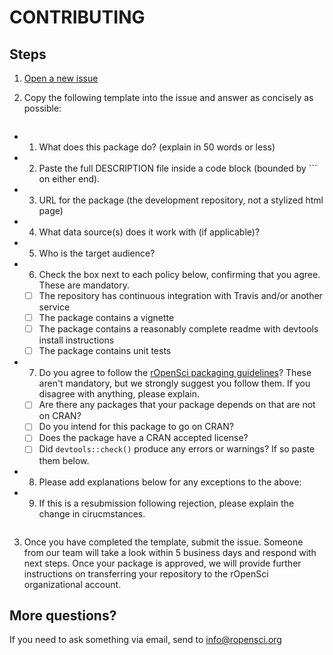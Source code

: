 CONTRIBUTING
============

## Steps

1. [Open a new issue](https://github.com/ropensci/onboarding/issues/new)

2. Copy the following template into the issue and answer as concisely as possible:

    ```
* 1. What does this package do? (explain in 50 words or less)  
* 2. Paste the full DESCRIPTION file inside a code block (bounded by ``` on either end).
* 3. URL for the package (the development repository, not a stylized html page)
* 4. What data source(s) does it work with (if applicable)?
* 5. Who is the target audience?
* 6. Check the box next to each policy below, confirming that you agree. These are mandatory.
    * [ ] The repository has continuous integration with Travis and/or another service
    * [ ] The package contains a vignette
    * [ ] The package contains a reasonably complete readme with devtools install instructions
    * [ ] The package contains unit tests
* 7. Do you agree to follow the [rOpenSci packaging guidelines](https://github.com/ropensci/packaging_guide)? These aren't mandatory, but we strongly suggest you follow them. If you disagree with anything, please explain.
    * [ ] Are there any packages that your package depends on that are not on CRAN?
    * [ ] Do you intend for this package to go on CRAN?
    * [ ] Does the package have a CRAN accepted license?
    * [ ] Did `devtools::check()` produce any errors or warnings? If so paste them below.
* 8. Please add explanations below for any exceptions to the above:
* 9. If this is a resubmission following rejection, please explain the change in cirucmstances.
    ```

3. Once you have completed the template, submit the issue. Someone from our team will take a look within 5 business days and respond with next steps.  Once your package is approved, we will provide further instructions on transferring your repository to the rOpenSci organizational account.

## More questions? 

If you need to ask something via email, send to [info@ropensci.org](mailto:info@ropensci.org)
